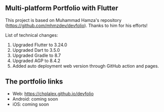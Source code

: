 ## Multi-platform Portfolio with Flutter 

This project is based on Muhammad Hamza's repository (https://github.com/mhmzdev/devfolio). 
Thanks to him for his efforts!

List of technical changes:

1) Upgraded Flutter to 3.24.0
2) Upgraded Dart to 3.5.0
3) Upgraded Gradle to 8.7
4) Upgraded AGP to 8.4.2
5) Added auto deployment web version through GitHub action and pages.

## The portfolio links

* Web: https://chplalex.github.io/devfolio
* Android: coming soon
* iOS: coming soon
